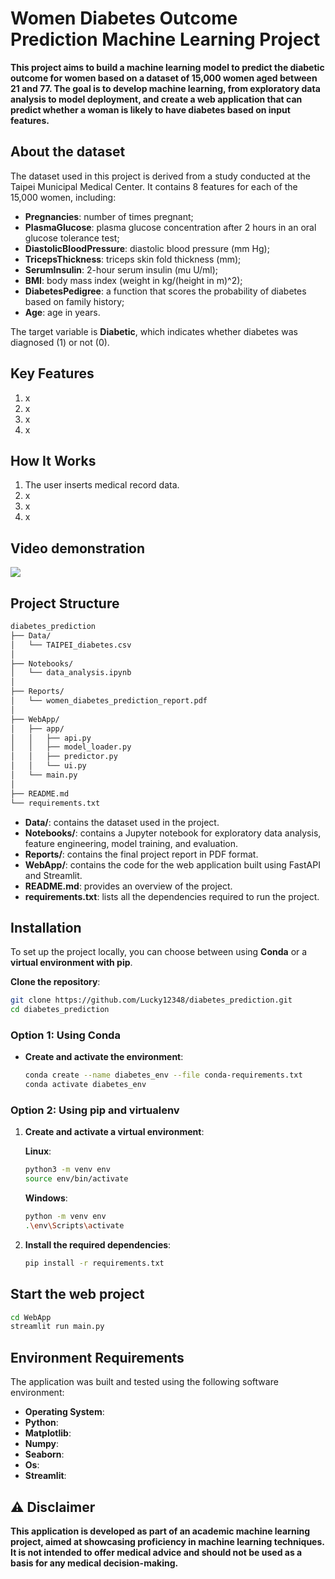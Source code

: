 # **Women Diabetes Outcome Prediction Machine Learning Project**

**This project aims to build a machine learning model to predict the diabetic outcome for women based on a dataset of 15,000 women aged between 21 and 77. The goal is to develop machine learning, from exploratory data analysis to model deployment, and create a web application that can predict whether a woman is likely to have diabetes based on input features.**


## **About the dataset**
The dataset used in this project is derived from a study conducted at the Taipei Municipal Medical Center. It contains 8 features for each of the 15,000 women, including:

* **Pregnancies**: number of times pregnant;
* **PlasmaGlucose**: plasma glucose concentration after 2 hours in an oral glucose tolerance test;
* **DiastolicBloodPressure**: diastolic blood pressure (mm Hg);
* **TricepsThickness**: triceps skin fold thickness (mm);
* **SerumInsulin**: 2-hour serum insulin (mu U/ml);
* **BMI**: body mass index (weight in kg/(height in m)^2);
* **DiabetesPedigree**: a function that scores the probability of diabetes based on family history;
* **Age**: age in years.

The target variable is **Diabetic**, which indicates whether diabetes was diagnosed (1) or not (0).


## **Key Features**
1. x
2. x
3. x
4. x

## **How It Works**

1. The user inserts medical record data.
2. x
3. x
4. x

## **Video demonstration**

![](https://media.tenor.com/ZPHHiCRxrlsAAAAj/happy-happy-happy-cat.gif)


## Project Structure

```bash
diabetes_prediction
├── Data/
│   └── TAIPEI_diabetes.csv
│
├── Notebooks/
│   └── data_analysis.ipynb
│
├── Reports/
│   └── women_diabetes_prediction_report.pdf
│
├── WebApp/
│   ├── app/
│   │   ├── api.py
│   │   ├── model_loader.py
│   │   ├── predictor.py
│   │   └── ui.py
│   └── main.py
│
├── README.md
└── requirements.txt

```
* **Data/**: contains the dataset used in the project.
* **Notebooks/**: contains a Jupyter notebook for exploratory data analysis, feature engineering, model training, and evaluation.
* **Reports/**: contains the final project report in PDF format.
* **WebApp/**: contains the code for the web application built using FastAPI and Streamlit.
* **README.md**: provides an overview of the project.
* **requirements.txt**: lists all the dependencies required to run the project.


## Installation

To set up the project locally, you can choose between using **Conda** or a **virtual environment with pip**.

**Clone the repository**:
   ```bash
   git clone https://github.com/Lucky12348/diabetes_prediction.git
   cd diabetes_prediction
   ```
### Option 1: Using Conda


-  **Create and activate the environment**:
   ```bash
   conda create --name diabetes_env --file conda-requirements.txt
   conda activate diabetes_env
   ```

### Option 2: Using pip and virtualenv

1. **Create and activate a virtual environment**:

   **Linux**:
   ```bash
   python3 -m venv env
   source env/bin/activate
   ```

   **Windows**:
   ```bash
   python -m venv env
   .\env\Scripts\activate
   ```

2. **Install the required dependencies**:
   ```bash
   pip install -r requirements.txt
   ```

## Start the web project
```bash
cd WebApp
streamlit run main.py
```

## **Environment Requirements**

The application was built and tested using the following software environment:

- **Operating System**:
- **Python**:
- **Matplotlib**:
- **Numpy**:
- **Seaborn**:
- **Os**:
- **Streamlit**:


## ⚠️ **Disclaimer**

**This application is developed as part of an academic machine learning project, aimed at showcasing proficiency in machine learning techniques. It is not intended to offer medical advice and should not be used as a basis for any medical decision-making.**
